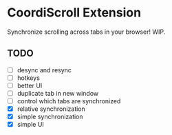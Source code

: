 # CoordiScroll Extension

Synchronize scrolling across tabs in your browser! WIP.

## TODO

- [ ] desync and resync
- [ ] hotkeys
- [ ] better UI
- [ ] duplicate tab in new window
- [ ] control which tabs are synchronized
- [x] relative synchronization
- [x] simple synchronization
- [x] simple UI
